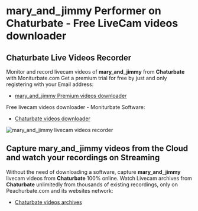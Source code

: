 # mary_and_jimmy Performer on Chaturbate - Free LiveCam videos downloader

## Chaturbate Live Videos Recorder

Monitor and record livecam videos of **mary_and_jimmy** from **Chaturbate** with Moniturbate.com
Get a premium trial for free by just and only registering with your Email address:
* [mary_and_jimmy Premium videos downloader](https://moniturbate.com/request-demo-licence-key.html)

Free livecam videos downloader - Moniturbate Software:
* [Chaturbate videos downloader](https://moniturbate.com/moniturbate-download-software.html)

![mary_and_jimmy livecam videos recorder](https://peachurnet.com/templates/moniturbate-software.png)


## Capture mary_and_jimmy videos from the Cloud and watch your recordings on Streaming

Without the need of downloading a software, capture **mary_and_jimmy** livecam videos from **Chaturbate** 100% online.
Watch Livecam archives from **Chaturbate** unlimitedly from thousands of existing recordings, only on Peachurbate.com and its websites network:
* [Chaturbate videos archives](https://peachurnet.com/)